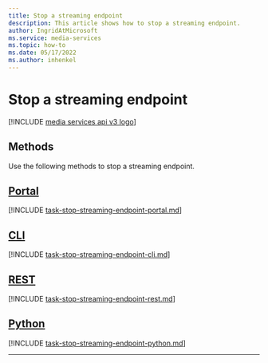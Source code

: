 ```yaml
---
title: Stop a streaming endpoint
description: This article shows how to stop a streaming endpoint.
author: IngridAtMicrosoft
ms.service: media-services
ms.topic: how-to
ms.date: 05/17/2022
ms.author: inhenkel
---
```


# Stop a streaming endpoint

[!INCLUDE [media services api v3 logo](./includes/v3-hr.md)]

## Methods

Use the following methods to stop a streaming endpoint.

## [Portal](#tab/portal/)

[!INCLUDE [task-stop-streaming-endpoint-portal.md](./includes/task-stop-streaming-endpoint-portal.md)]

## [CLI](#tab/cli/)

[!INCLUDE [task-stop-streaming-endpoint-cli.md](./includes/task-stop-streaming-endpoint-cli.md)]

## [REST](#tab/rest/)

[!INCLUDE [task-stop-streaming-endpoint-rest.md](./includes/task-stop-streaming-endpoint-rest.md)]

## [Python](#tab/python/)

[!INCLUDE [task-stop-streaming-endpoint-python.md](./includes/task-stop-streaming-endpoint-python.md)]

---
